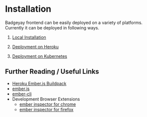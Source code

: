 # Installation

Badgeyay frontend can be easily deployed on a variety of platforms. Currently it can be deployed in following ways.

1. [Local Installation](local.md)

2. [Deployment on Heroku](heroku.md)

3. [Deployment on Kubernetes](kubernetes.md)

## Further Reading / Useful Links

* [Heroku Ember.js Buildpack](https://github.com/heroku/heroku-buildpack-emberjs)
* [ember.js](https://emberjs.com/)
* [ember-cli](https://ember-cli.com/)
* Development Browser Extensions
  * [ember inspector for chrome](https://chrome.google.com/webstore/detail/ember-inspector/bmdblncegkenkacieihfhpjfppoconhi)
  * [ember inspector for firefox](https://addons.mozilla.org/en-US/firefox/addon/ember-inspector/)
